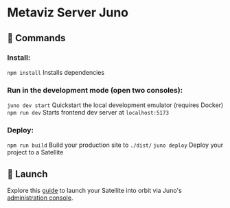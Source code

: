 # Metaviz Server Juno

## 🧞 Commands

### Install:

`npm install` Installs dependencies

### Run in the development mode (open two consoles):

`juno dev start` Quickstart the local development emulator (requires Docker)
`npm run dev` Starts frontend dev server at `localhost:5173`

### Deploy:

`npm run build` Build your production site to `./dist/`
`juno deploy` Deploy your project to a Satellite

## 🚀 Launch

Explore this [guide](https://juno.build/docs/add-juno-to-an-app/create-a-satellite) to launch your Satellite into orbit via Juno's [administration console](https://console.juno.build).
